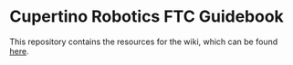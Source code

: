 # Cupertino Robotics FTC Guidebook

This repository contains the resources for the wiki, which can be found [here](https://github.com/justinyaodu/cupertino-robotics-ftc-guidebook/wiki).
